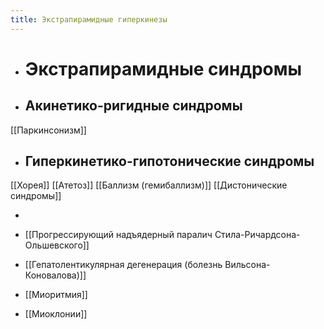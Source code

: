 ```yaml
---
title: Экстрапирамидные гиперкинезы
---
```


- # Экстрапирамидные синдромы

- ## Акинетико-ригидные синдромы
[[Паркинсонизм]]

- ## Гиперкинетико-гипотонические синдромы
[[Хорея]]
[[Атетоз]] 
[[Баллизм (гемибаллизм)]]
[[Дистонические синдромы]]

- 

- [[Прогрессирующий надъядерный паралич Стила-Ричардсона-Ольшевского]]

- [[Гепатолентикулярная дегенерация (болезнь Вильсона-Коновалова)]]

- [[Миоритмия]]

- [[Миоклонии]]
